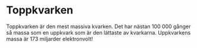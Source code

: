 # Toppkvarken

Toppkvarken är den mest massiva kvarken. Det har nästan 100 000 gånger så massa
som en uppkvark som är den lättaste av kvarkarna. Uppkvarkens massa är 173
miljarder elektronvolt!
